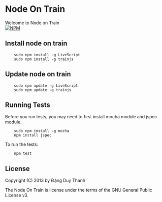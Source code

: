 # Node On Train
Welcome to Node on Train  
[![NPM](https://nodei.co/npm/trainjs.png)](https://nodei.co/npm/trainjs/)

## Install node on train
```shell
	sudo npm install -g LiveScript
	sudo npm install -g trainjs
```

## Update node on train
```shell
	sudo npm update -g LiveScript
	sudo npm update -g trainjs
```

## Running Tests
Before you run tests, you may need to first install mocha module and jspec module.
```shell
	sudo npm install -g mocha
	npm install jspec
```
To run the tests:
```shell
	npm test
```
## License
Copyright (C) 2013 by Đặng Duy Thanh

The Node On Train is license under the terms of the GNU General Public License v3.
